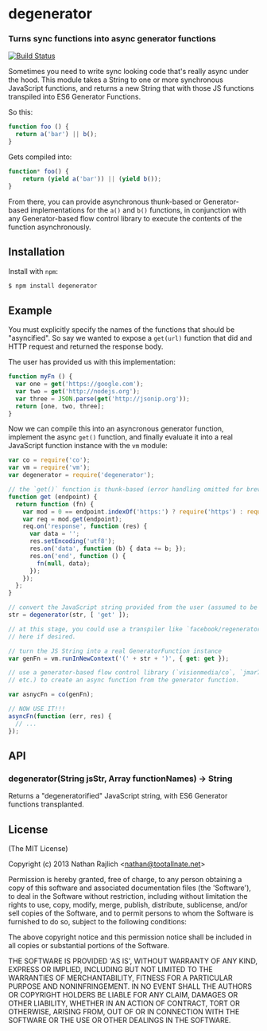 degenerator
===========
### Turns sync functions into async generator functions
[![Build Status](https://travis-ci.org/TooTallNate/node-degenerator.svg?branch=master)](https://travis-ci.org/TooTallNate/node-degenerator)

Sometimes you need to write sync looking code that's really async under the hood.
This module takes a String to one or more synchronous JavaScript functions, and
returns a new String that with those JS functions transpiled into ES6 Generator
Functions.

So this:

``` js
function foo () {
  return a('bar') || b();
}
```

Gets compiled into:

``` js
function* foo() {
    return (yield a('bar')) || (yield b());
}
```

From there, you can provide asynchronous thunk-based or Generator-based
implementations for the `a()` and `b()` functions, in conjunction with any
Generator-based flow control library to execute the contents of the
function asynchronously.


Installation
------------

Install with `npm`:

``` bash
$ npm install degenerator
```


Example
-------

You must explicitly specify the names of the functions that should be
"asyncified". So say we wanted to expose a `get(url)` function that did
and HTTP request and returned the response body.

The user has provided us with this implementation:

``` js
function myFn () {
  var one = get('https://google.com');
  var two = get('http://nodejs.org');
  var three = JSON.parse(get('http://jsonip.org'));
  return [one, two, three];
}
```

Now we can compile this into an asyncronous generator function, implement the
async `get()` function, and finally evaluate it into a real JavaScript function
instance with the `vm` module:


``` js
var co = require('co');
var vm = require('vm');
var degenerator = require('degenerator');

// the `get()` function is thunk-based (error handling omitted for brevity)
function get (endpoint) {
  return function (fn) {
    var mod = 0 == endpoint.indexOf('https:') ? require('https') : require('http');
    var req = mod.get(endpoint);
    req.on('response', function (res) {
      var data = '';
      res.setEncoding('utf8');
      res.on('data', function (b) { data += b; });
      res.on('end', function () {
        fn(null, data);
      });
    });
  };
}

// convert the JavaScript string provided from the user (assumed to be `str` var)
str = degenerator(str, [ 'get' ]);

// at this stage, you could use a transpiler like `facebook/regenerator`
// here if desired.

// turn the JS String into a real GeneratorFunction instance
var genFn = vm.runInNewContext('(' + str + ')', { get: get });

// use a generator-based flow control library (`visionmedia/co`, `jmar777/suspend`,
// etc.) to create an async function from the generator function.

var asnycFn = co(genFn);

// NOW USE IT!!!
asyncFn(function (err, res) {
  // ...
});
```


API
---

### degenerator(String jsStr, Array functionNames) → String

Returns a "degeneratorified" JavaScript string, with ES6 Generator
functions transplanted.


License
-------

(The MIT License)

Copyright (c) 2013 Nathan Rajlich &lt;nathan@tootallnate.net&gt;

Permission is hereby granted, free of charge, to any person obtaining
a copy of this software and associated documentation files (the
'Software'), to deal in the Software without restriction, including
without limitation the rights to use, copy, modify, merge, publish,
distribute, sublicense, and/or sell copies of the Software, and to
permit persons to whom the Software is furnished to do so, subject to
the following conditions:

The above copyright notice and this permission notice shall be
included in all copies or substantial portions of the Software.

THE SOFTWARE IS PROVIDED 'AS IS', WITHOUT WARRANTY OF ANY KIND,
EXPRESS OR IMPLIED, INCLUDING BUT NOT LIMITED TO THE WARRANTIES OF
MERCHANTABILITY, FITNESS FOR A PARTICULAR PURPOSE AND NONINFRINGEMENT.
IN NO EVENT SHALL THE AUTHORS OR COPYRIGHT HOLDERS BE LIABLE FOR ANY
CLAIM, DAMAGES OR OTHER LIABILITY, WHETHER IN AN ACTION OF CONTRACT,
TORT OR OTHERWISE, ARISING FROM, OUT OF OR IN CONNECTION WITH THE
SOFTWARE OR THE USE OR OTHER DEALINGS IN THE SOFTWARE.
